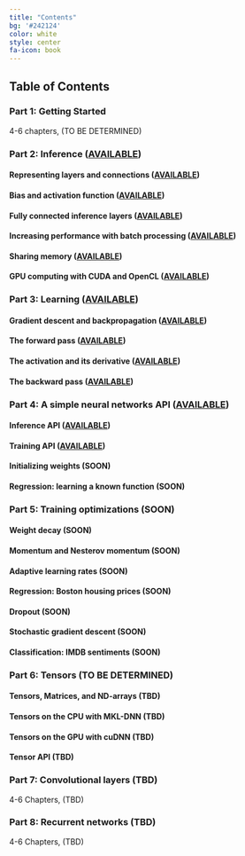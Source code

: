```yaml
---
title: "Contents"
bg: '#242124'
color: white
style: center
fa-icon: book
---
```

## Table of Contents

### Part 1: Getting Started

4-6 chapters, (TO BE DETERMINED)

### Part 2: Inference ([AVAILABLE](https://www.patreon.com/deep_learning/?ref=20))

#### Representing layers and connections ([AVAILABLE](https://www.patreon.com/deep_learning/?ref=21))

#### Bias and activation function ([AVAILABLE](https://www.patreon.com/deep_learning/?ref=22))

#### Fully connected inference layers ([AVAILABLE](https://www.patreon.com/deep_learning/?ref=23))

#### Increasing performance with batch processing ([AVAILABLE](https://www.patreon.com/deep_learning/?ref=24))

#### Sharing memory ([AVAILABLE](https://www.patreon.com/deep_learning/?ref=25))

#### GPU computing with CUDA and OpenCL ([AVAILABLE](https://www.patreon.com/deep_learning/?ref=26))

### Part 3: Learning ([AVAILABLE](https://www.patreon.com/deep_learning/?ref=30))

#### Gradient descent and backpropagation ([AVAILABLE](https://www.patreon.com/deep_learning/?ref=31))

#### The forward pass ([AVAILABLE](https://www.patreon.com/deep_learning/?ref=32))

#### The activation and its derivative ([AVAILABLE](https://www.patreon.com/deep_learning/?ref=33))

#### The backward pass ([AVAILABLE](https://www.patreon.com/deep_learning/?ref=34))

### Part 4: A simple neural networks API ([AVAILABLE](https://www.patreon.com/deep_learning/?ref=40))

#### Inference API ([AVAILABLE](https://www.patreon.com/deep_learning/?ref=41))

#### Training API ([AVAILABLE](https://www.patreon.com/deep_learning/?ref=42))

#### Initializing weights (SOON)

#### Regression: learning a known function (SOON)

### Part 5: Training optimizations (SOON)

#### Weight decay (SOON)

#### Momentum and Nesterov momentum (SOON)

#### Adaptive learning rates (SOON)

#### Regression: Boston housing prices (SOON)

#### Dropout (SOON)

#### Stochastic gradient descent (SOON)

#### Classification: IMDB sentiments (SOON)

### Part 6: Tensors (TO BE DETERMINED)

#### Tensors, Matrices, and ND-arrays (TBD)

#### Tensors on the CPU with MKL-DNN (TBD)

#### Tensors on the GPU with cuDNN (TBD)

#### Tensor API (TBD)

### Part 7: Convolutional layers (TBD)

4-6 Chapters, (TBD)

### Part 8: Recurrent networks (TBD)

4-6 Chapters, (TBD)
